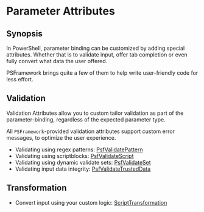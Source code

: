 ﻿---
sidebar_position: 1
---

# Parameter Attributes

## Synopsis

In PowerShell, parameter binding can be customized by adding special attributes.
Whether that is to validate input, offer tab completion or even fully convert what data the user offered.

PSFramework brings quite a few of them to help write user-friendly code for less effort.

## Validation

Validation Attributes allow you to custom tailor validation as part of the parameter-binding, regardless of the expected parameter type.

All `PSFramework`-provided validation attributes support custom error messages, to optimize the user experience.

+ Validating using regex patterns: [PsfValidatePattern](Validation/psfvalidatepattern.md)
+ Validating using scriptblocks: [PsfValidateScript](Validation/psfvalidatescript.md)
+ Validating using dynamic validate sets: [PsfValidateSet](Validation/psfvalidateset.md)
+ Validating input data integrity: [PsfValidateTrustedData](Validation/psfvalidatetrusteddata.md)

## Transformation

+ Convert input using your custom logic: [ScriptTransformation](Transformation/ScriptTransformation.md)
